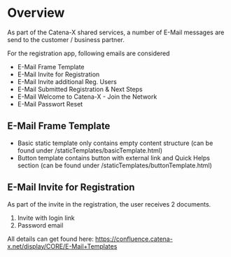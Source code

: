# Overview
As part of the Catena-X shared services, a number of E-Mail messages are send to the customer / business partner.

For the registration app, following emails are considered


- E-Mail Frame Template
- E-Mail Invite for Registration
- E-Mail Invite additional Reg. Users
- E-Mail Submitted Registration & Next Steps
- E-Mail Welcome to Catena-X - Join the Network
- E-Mail Passwort Reset


## E-Mail Frame Template

- Basic static template only contains empty content structure (can be found under /staticTemplates/basicTemplate.html)
- Button template contains button with external link and Quick Helps section (can be found under /staticTemplates/buttonTemplate.html)

## E-Mail Invite for Registration
As part of the invite in the registration, the user receives 2 documents.
1. Invite with login link
2. Password email


All details can get found here: https://confluence.catena-x.net/display/CORE/E-Mail+Templates
